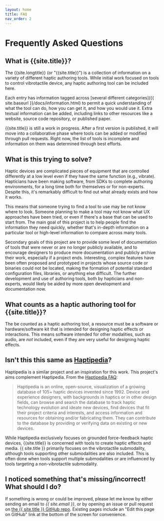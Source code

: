 ```yaml
---
layout: home
title: FAQ
nav_order: 2
---
```


# Frequently Asked Questions

## What is {{site.title}}?

The {{site.longtitle}} (or "{{site.title}}") is a collection of information on a variety of different haptic authoring tools.
While initial work focused on tools to control vibrotactile device, any haptic authoring tool can be included here.

Each entry has information tagged across [several different categories]({{ site.baseurl }}/docs/information.html) to permit a quick understanding of what the tool can do, how you can get it, and how you would use it.
Extra textual information can be added, including links to other resources like a website, source code repository, or published paper.

{{site.title}} is still a work in progress. After a first version is published, it will move into a collaborative phase where tools can be added or modified through pull requests. Right now, the list of tools is incomplete and information on them was determined through best efforts.

## What is this trying to solve?

Haptic devices are complicated pieces of equipment that are controlled differently at a low level even if they have the same function (e.g., vibrate).
Hapticians have been making software, from SDKs to complete authoring environments, for a long time both for themselves or for non-experts.
Despite this, it's remarkably difficult to find out what already exists and how it works.

This means that someone trying to find a tool to use may be not know where to look.
Someone planning to make a tool may not know what UX approaches have been tried, or even if there's a base that can be used to start from.
The main goal of this project is to help people find the information they need quickly, whether that's in-depth information on a particular tool or high-level information to compare across many tools.

Secondary goals of this project are to provide some level of documentation of tools that were never or are no longer publicly available, and to encourage designers to produce more documentation and publicly archive their work, especially if a project ends.
Interesting, complex features have been often proposed and prototyped in projects whose source code or binaries could not be located, making the formation of potential standard configuration files, libraries, or anything else difficult.
The further development and use of authoring tools, both by hapticians and non-experts, would likely be aided by more open development and documentation now.

## What counts as a haptic authoring tool for {{site.title}}?

The be counted as a haptic authoring tool, a resource must be a software or hardware/software kit that is intended for designing haptic effects or interactions.
This means software intended for other modalities, such as audio, are *not* included, even if they are very useful for designing haptic effects.

## Isn't this this same as [Haptipedia](https://haptipedia.org)?

Haptipedia is a similar project and an inspiration for this work. This project's aims complement Haptipedia. From the [Haptipedia FAQ](https://haptipedia.org/pages/):

> Haptipedia is an online, open-source, visualization of a growing database of 105+ haptic devices invented since 1992.  Device and experience designers, with backgrounds in haptics or in other design fields, can browse and search the database to track haptic technology evolution and ideate new devices, find devices that fit their project criteria and interests, and access information and resources for obtaining and/or fabricating them. They can contribute to the database by providing or verifying data on existing or new devices.

While Haptipedia exclusively focuses on grounded force-feedback haptic devices, {{site.title}} is concerned with tools to create haptic effects and media.
{{ site.title }} primarily focuses on the vibrotactile submodality, although tools supporting other submodalities are also included. This is often done when tools support multiple submodalities or are influenced by tools targeting a non-vibrotactile submodality.

## I noticed something that's missing/incorrect! What should I do?

If something is wrong or could be improved, please let me know by either sending an email to <span style="font-style: italic;">{{ site.email }}</span>, or
by opening an issue or pull request on [the {{ site.title }} GitHub repo](https://github.com/JRegimbal/hat-box).
Existing pages include an "Edit this page on GitHub" link at the bottom of the screen for convenience.
